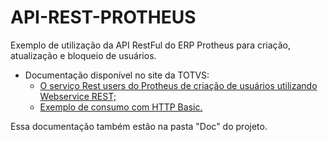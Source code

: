 # API-REST-PROTHEUS
<p>Exemplo de utiliza&ccedil;&atilde;o da API RestFul do ERP Protheus para cria&ccedil;&atilde;o, atualiza&ccedil;&atilde;o e bloqueio de usu&aacute;rios.</p>
<ul>
<li>Documenta&ccedil;&atilde;o dispon&iacute;vel no site da TOTVS:
<ul>
<li><a title="O servi&ccedil;o Rest users do Protheus de cria&ccedil;&atilde;o de usu&aacute;rios utilizando Webservice REST." href="http://tdn.totvs.com/pages/releaseview.action?pageId=274327398">O servi&ccedil;o Rest users do Protheus de cria&ccedil;&atilde;o de usu&aacute;rios utilizando Webservice REST;</a></li>
<li><a title="Exemplo de consumo com HTTP Basic." href="http://tdn.totvs.com/display/framework/Exemplo+de+consumo+com+HTTP+Basic">Exemplo de consumo com HTTP Basic.</a></li>
</ul>
</li>
</ul>
<p>Essa documenta&ccedil;&atilde;o tamb&eacute;m est&atilde;o na pasta "Doc" do projeto.</p>